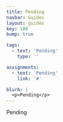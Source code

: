 ```yaml
---
title: Pending
navbar: Guides
layout: guides
key: 100
bump: true

tags:
  - text: 'Pending'
    type: ''

assignments:
  - text: 'Pending'
    link: '#'

blurb: |
  <p>Pending</p>
---
```


Pending
